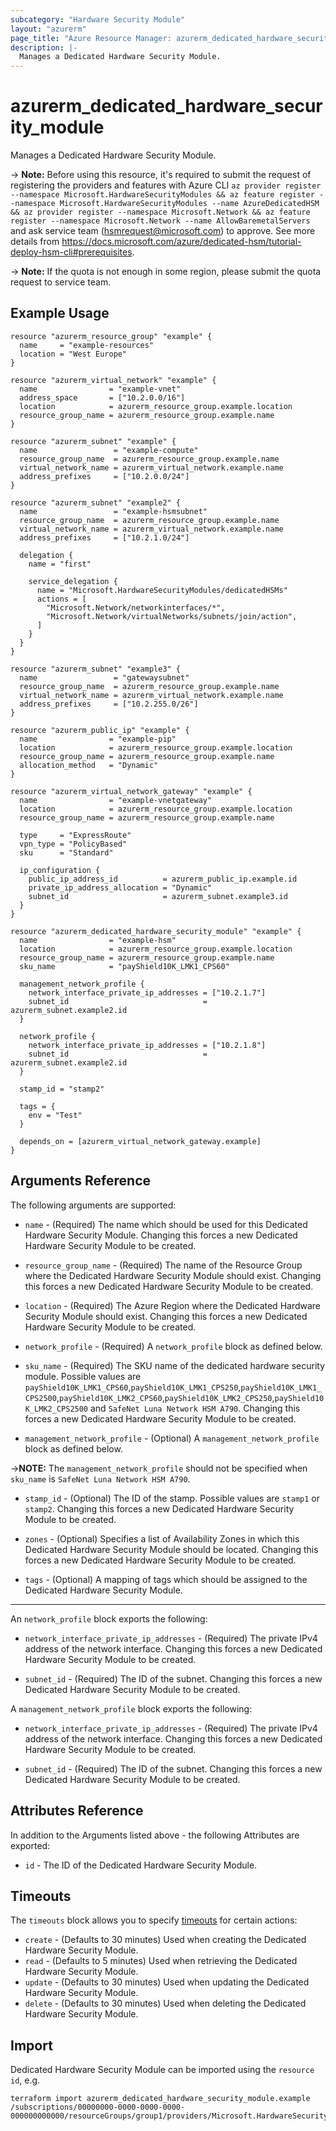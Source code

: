 ```yaml
---
subcategory: "Hardware Security Module"
layout: "azurerm"
page_title: "Azure Resource Manager: azurerm_dedicated_hardware_security_module"
description: |-
  Manages a Dedicated Hardware Security Module.
---
```


# azurerm_dedicated_hardware_security_module

Manages a Dedicated Hardware Security Module.

-> **Note:** Before using this resource, it's required to submit the request of registering the providers and features with Azure CLI `az provider register --namespace Microsoft.HardwareSecurityModules && az feature register --namespace Microsoft.HardwareSecurityModules --name AzureDedicatedHSM && az provider register --namespace Microsoft.Network && az feature register --namespace Microsoft.Network --name AllowBaremetalServers` and ask service team (hsmrequest@microsoft.com) to approve. See more details from <https://docs.microsoft.com/azure/dedicated-hsm/tutorial-deploy-hsm-cli#prerequisites>.

-> **Note:** If the quota is not enough in some region, please submit the quota request to service team.

## Example Usage

```hcl
resource "azurerm_resource_group" "example" {
  name     = "example-resources"
  location = "West Europe"
}

resource "azurerm_virtual_network" "example" {
  name                = "example-vnet"
  address_space       = ["10.2.0.0/16"]
  location            = azurerm_resource_group.example.location
  resource_group_name = azurerm_resource_group.example.name
}

resource "azurerm_subnet" "example" {
  name                 = "example-compute"
  resource_group_name  = azurerm_resource_group.example.name
  virtual_network_name = azurerm_virtual_network.example.name
  address_prefixes     = ["10.2.0.0/24"]
}

resource "azurerm_subnet" "example2" {
  name                 = "example-hsmsubnet"
  resource_group_name  = azurerm_resource_group.example.name
  virtual_network_name = azurerm_virtual_network.example.name
  address_prefixes     = ["10.2.1.0/24"]

  delegation {
    name = "first"

    service_delegation {
      name = "Microsoft.HardwareSecurityModules/dedicatedHSMs"
      actions = [
        "Microsoft.Network/networkinterfaces/*",
        "Microsoft.Network/virtualNetworks/subnets/join/action",
      ]
    }
  }
}

resource "azurerm_subnet" "example3" {
  name                 = "gatewaysubnet"
  resource_group_name  = azurerm_resource_group.example.name
  virtual_network_name = azurerm_virtual_network.example.name
  address_prefixes     = ["10.2.255.0/26"]
}

resource "azurerm_public_ip" "example" {
  name                = "example-pip"
  location            = azurerm_resource_group.example.location
  resource_group_name = azurerm_resource_group.example.name
  allocation_method   = "Dynamic"
}

resource "azurerm_virtual_network_gateway" "example" {
  name                = "example-vnetgateway"
  location            = azurerm_resource_group.example.location
  resource_group_name = azurerm_resource_group.example.name

  type     = "ExpressRoute"
  vpn_type = "PolicyBased"
  sku      = "Standard"

  ip_configuration {
    public_ip_address_id          = azurerm_public_ip.example.id
    private_ip_address_allocation = "Dynamic"
    subnet_id                     = azurerm_subnet.example3.id
  }
}

resource "azurerm_dedicated_hardware_security_module" "example" {
  name                = "example-hsm"
  location            = azurerm_resource_group.example.location
  resource_group_name = azurerm_resource_group.example.name
  sku_name            = "payShield10K_LMK1_CPS60"

  management_network_profile {
    network_interface_private_ip_addresses = ["10.2.1.7"]
    subnet_id                              = azurerm_subnet.example2.id
  }

  network_profile {
    network_interface_private_ip_addresses = ["10.2.1.8"]
    subnet_id                              = azurerm_subnet.example2.id
  }

  stamp_id = "stamp2"

  tags = {
    env = "Test"
  }

  depends_on = [azurerm_virtual_network_gateway.example]
}
```

## Arguments Reference

The following arguments are supported:

* `name` - (Required) The name which should be used for this Dedicated Hardware Security Module. Changing this forces a new Dedicated Hardware Security Module to be created.

* `resource_group_name` - (Required) The name of the Resource Group where the Dedicated Hardware Security Module should exist. Changing this forces a new Dedicated Hardware Security Module to be created.

* `location` - (Required) The Azure Region where the Dedicated Hardware Security Module should exist. Changing this forces a new Dedicated Hardware Security Module to be created.

* `network_profile` - (Required)  A `network_profile` block as defined below.

* `sku_name` - (Required) The SKU name of the dedicated hardware security module. Possible values are `payShield10K_LMK1_CPS60`,`payShield10K_LMK1_CPS250`,`payShield10K_LMK1_CPS2500`,`payShield10K_LMK2_CPS60`,`payShield10K_LMK2_CPS250`,`payShield10K_LMK2_CPS2500` and `SafeNet Luna Network HSM A790`. Changing this forces a new Dedicated Hardware Security Module to be created.

* `management_network_profile` - (Optional)  A `management_network_profile` block as defined below.

->**NOTE:**  The `management_network_profile` should not be specified when `sku_name` is `SafeNet Luna Network HSM A790`.

* `stamp_id` - (Optional) The ID of the stamp. Possible values are `stamp1` or `stamp2`. Changing this forces a new Dedicated Hardware Security Module to be created.

* `zones` - (Optional) Specifies a list of Availability Zones in which this Dedicated Hardware Security Module should be located. Changing this forces a new Dedicated Hardware Security Module to be created.

* `tags` - (Optional) A mapping of tags which should be assigned to the Dedicated Hardware Security Module.

---

An `network_profile` block exports the following:

* `network_interface_private_ip_addresses` - (Required) The private IPv4 address of the network interface. Changing this forces a new Dedicated Hardware Security Module to be created.

* `subnet_id` - (Required) The ID of the subnet. Changing this forces a new Dedicated Hardware Security Module to be created.

A `management_network_profile` block exports the following:

* `network_interface_private_ip_addresses` - (Required) The private IPv4 address of the network interface. Changing this forces a new Dedicated Hardware Security Module to be created.

* `subnet_id` - (Required) The ID of the subnet. Changing this forces a new Dedicated Hardware Security Module to be created.

## Attributes Reference

In addition to the Arguments listed above - the following Attributes are exported:

* `id` - The ID of the Dedicated Hardware Security Module.

## Timeouts

The `timeouts` block allows you to specify [timeouts](https://www.terraform.io/language/resources/syntax#operation-timeouts) for certain actions:

* `create` - (Defaults to 30 minutes) Used when creating the Dedicated Hardware Security Module.
* `read` - (Defaults to 5 minutes) Used when retrieving the Dedicated Hardware Security Module.
* `update` - (Defaults to 30 minutes) Used when updating the Dedicated Hardware Security Module.
* `delete` - (Defaults to 30 minutes) Used when deleting the Dedicated Hardware Security Module.

## Import

Dedicated Hardware Security Module can be imported using the `resource id`, e.g.

```shell
terraform import azurerm_dedicated_hardware_security_module.example /subscriptions/00000000-0000-0000-0000-000000000000/resourceGroups/group1/providers/Microsoft.HardwareSecurityModules/dedicatedHSMs/hsm1
```
